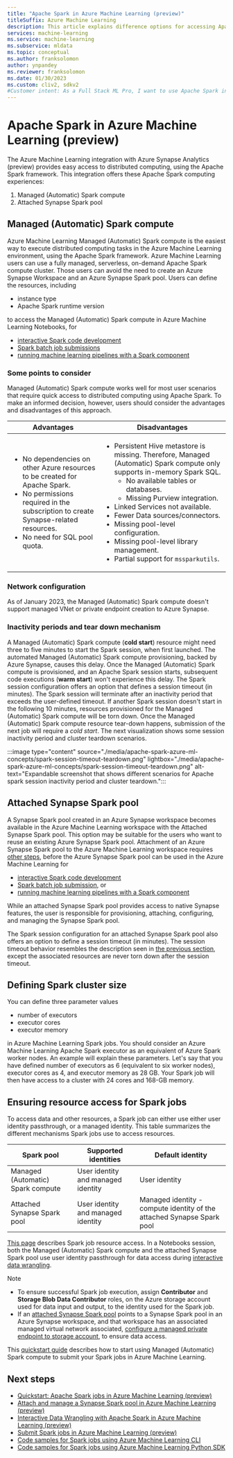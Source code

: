 ```yaml
---
title: "Apache Spark in Azure Machine Learning (preview)"
titleSuffix: Azure Machine Learning
description: This article explains difference options for accessing Apache Spark in Azure Machine Learning.
services: machine-learning
ms.service: machine-learning
ms.subservice: mldata
ms.topic: conceptual
ms.author: franksolomon
author: ynpandey
ms.reviewer: franksolomon
ms.date: 01/30/2023
ms.custom: cliv2, sdkv2
#Customer intent: As a Full Stack ML Pro, I want to use Apache Spark in Azure Machine Learning.
---
```


# Apache Spark in Azure Machine Learning (preview)
The Azure Machine Learning integration with Azure Synapse Analytics (preview) provides easy access to distributed computing, using the Apache Spark framework. This integration offers these Apache Spark computing experiences:
1. Managed (Automatic) Spark compute
2. Attached Synapse Spark pool

## Managed (Automatic) Spark compute
Azure Machine Learning Managed (Automatic) Spark compute is the easiest way to execute distributed computing tasks in the Azure Machine Learning environment, using the Apache Spark framework. Azure Machine Learning users can use a fully managed, serverless, on-demand Apache Spark compute cluster. Those users can avoid the need to create an Azure Synapse Workspace and an Azure Synapse Spark pool. Users can define the resources, including

- instance type
- Apache Spark runtime version

to access the Managed (Automatic) Spark compute in Azure Machine Learning Notebooks, for

- [interactive Spark code development](./interactive-data-wrangling-with-apache-spark-azure-ml.md)
- [Spark batch job submissions](./how-to-submit-spark-jobs.md)
- [running machine learning pipelines with a Spark component](./how-to-submit-spark-jobs.md#spark-component-in-a-pipeline-job)

### Some points to consider
Managed (Automatic) Spark compute works well for most user scenarios that require quick access to distributed computing using Apache Spark. To make an informed decision, however, users should consider the advantages and disadvantages of this approach.

|Advantages|Disadvantages|
|----------|-------------|
|<ul><li>No dependencies on other Azure resources to be created for Apache Spark.</li><li>No permissions required in the subscription to create Synapse-related resources.</li><li>No need for SQL pool quota.</li></ul>|<ul><li>Persistent Hive metastore is missing. Therefore, Managed (Automatic) Spark compute only supports in-memory Spark SQL.<ul><li>No available tables or databases.</li><li>Missing Purview integration.</li></ul><li>Linked Services not available.</li><li>Fewer Data sources/connectors.</li><li>Missing pool-level configuration.</li><li>Missing pool-level library management.</li><li>Partial support for `mssparkutils`.</li></ul>|

### Network configuration
As of January 2023, the Managed (Automatic) Spark compute doesn't support managed VNet or private endpoint creation to Azure Synapse.

### Inactivity periods and tear down mechanism
A Managed (Automatic) Spark compute (**cold start**) resource might need three to five minutes to start the Spark session, when first launched. The automated Managed (Automatic) Spark compute provisioning, backed by Azure Synapse, causes this delay. Once the Managed (Automatic) Spark compute is provisioned, and an Apache Spark session starts, subsequent code executions (**warm start**) won't experience this delay. The Spark session configuration offers an option that defines a session timeout (in minutes). The Spark session will terminate after an inactivity period that exceeds the user-defined timeout. If another Spark session doesn't start in the following 10 minutes, resources provisioned for the Managed (Automatic) Spark compute will be torn down. Once the Managed (Automatic) Spark compute resource tear-down happens, submission of the next job will require a *cold start*. The next visualization shows some session inactivity period and cluster teardown scenarios.

:::image type="content" source="./media/apache-spark-azure-ml-concepts/spark-session-timeout-teardown.png" lightbox="./media/apache-spark-azure-ml-concepts/spark-session-timeout-teardown.png" alt-text="Expandable screenshot that shows different scenarios for Apache spark session inactivity period and cluster teardown.":::

## Attached Synapse Spark pool
A Synapse Spark pool created in an Azure Synapse workspace becomes available in the Azure Machine Learning workspace with the Attached Synapse Spark pool. This option may be suitable for the users who want to reuse an existing Azure Synapse Spark pool. Attachment of an Azure Synapse Spark pool to the Azure Machine Learning workspace requires [other steps](./how-to-manage-synapse-spark-pool.md), before the Azure Synapse Spark pool can be used in the Azure Machine Learning for

- [interactive Spark code development](./interactive-data-wrangling-with-apache-spark-azure-ml.md)
- [Spark batch job submission](./how-to-submit-spark-jobs.md), or 
- [running machine learning pipelines with a Spark component](./how-to-submit-spark-jobs.md#spark-component-in-a-pipeline-job)

While an attached Synapse Spark pool provides access to native Synapse features, the user is responsible for provisioning, attaching, configuring, and managing the Synapse Spark pool.

The Spark session configuration for an attached Synapse Spark pool also offers an option to define a session timeout (in minutes). The session timeout behavior resembles the description seen in [the previous section](#inactivity-periods-and-tear-down-mechanism), except the associated resources are never torn down after the session timeout.

## Defining Spark cluster size
You can define three parameter values

- number of executors
- executor cores
- executor memory

in Azure Machine Learning Spark jobs. You should consider an Azure Machine Learning Apache Spark executor as an equivalent of Azure Spark worker nodes. An example will explain these parameters. Let's say that you have defined number of executors as 6 (equivalent to six worker nodes), executor cores as 4, and executor memory as 28 GB. Your Spark job will then have access to a cluster with 24 cores and 168-GB memory.

## Ensuring resource access for Spark jobs
To access data and other resources, a Spark job can either use either user identity passthrough, or a managed identity. This table summarizes the different mechanisms Spark jobs use to access resources.

|Spark pool|Supported identities|Default identity|
| ---------- | -------------------- | ---------------- |
|Managed (Automatic) Spark compute|User identity and managed identity|User identity|
|Attached Synapse Spark pool|User identity and managed identity|Managed identity - compute identity of the attached Synapse Spark pool|

[This page](./how-to-submit-spark-jobs.md#ensuring-resource-access-for-spark-jobs) describes Spark job resource access. In a Notebooks session, both the Managed (Automatic) Spark compute and the attached Synapse Spark pool use user identity passthrough for data access during [interactive data wrangling](./interactive-data-wrangling-with-apache-spark-azure-ml.md).

> [!NOTE]
> - To ensure successful Spark job execution, assign **Contributor** and **Storage Blob Data Contributor** roles, on the Azure storage account used for data input and output, to the identity used for the Spark job.
> - If an [attached Synapse Spark pool](./how-to-manage-synapse-spark-pool.md) points to a Synapse Spark pool in an Azure Synapse workspace, and that workspace has an associated managed virtual network associated, [configure a managed private endpoint to storage account](../synapse-analytics/security/connect-to-a-secure-storage-account.md), to ensure data access.

This [quickstart guide](./quickstart-spark-jobs.md) describes how to start using Managed (Automatic) Spark compute to submit your Spark jobs in Azure Machine Learning.

## Next steps
- [Quickstart: Apache Spark jobs in Azure Machine Learning (preview)](./quickstart-spark-jobs.md)
- [Attach and manage a Synapse Spark pool in Azure Machine Learning (preview)](./how-to-manage-synapse-spark-pool.md)
- [Interactive Data Wrangling with Apache Spark in Azure Machine Learning (preview)](./interactive-data-wrangling-with-apache-spark-azure-ml.md)
- [Submit Spark jobs in Azure Machine Learning (preview)](./how-to-submit-spark-jobs.md)
- [Code samples for Spark jobs using Azure Machine Learning CLI](https://github.com/Azure/azureml-examples/tree/main/cli/jobs/spark)
- [Code samples for Spark jobs using Azure Machine Learning Python SDK](https://github.com/Azure/azureml-examples/tree/main/sdk/python/jobs/spark)